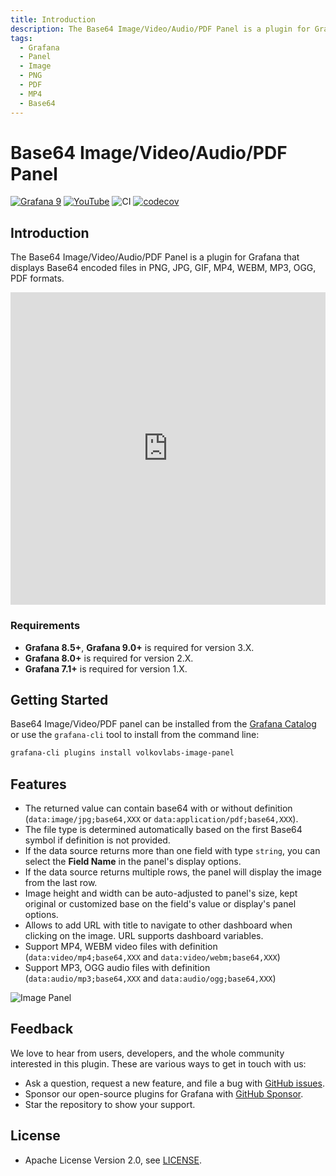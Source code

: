```yaml
---
title: Introduction
description: The Base64 Image/Video/Audio/PDF Panel is a plugin for Grafana that displays Base64 encoded files in PNG, JPG, GIF, MP4, WEBM, MP3, OGG, PDF formats.
tags:
  - Grafana
  - Panel
  - Image
  - PNG
  - PDF
  - MP4
  - Base64
---
```


# Base64 Image/Video/Audio/PDF Panel

[![Grafana 9](https://img.shields.io/badge/Grafana-9.2.2-orange)](https://www.grafana.com)
[![YouTube](https://img.shields.io/badge/YouTube-Playlist-red)](https://youtube.com/playlist?list=PLPow72ygztmQjZ19D7wKHc_6VG3dCjkwo)
![CI](https://github.com/volkovlabs/volkovlabs-image-panel/workflows/CI/badge.svg)
[![codecov](https://codecov.io/gh/VolkovLabs/volkovlabs-image-panel/branch/main/graph/badge.svg?token=0m6f0ktUar)](https://codecov.io/gh/VolkovLabs/volkovlabs-image-panel)

## Introduction

The Base64 Image/Video/Audio/PDF Panel is a plugin for Grafana that displays Base64 encoded files in PNG, JPG, GIF, MP4, WEBM, MP3, OGG, PDF formats.

<iframe width="100%" height="500" src="https://www.youtube.com/embed/1_bgLSehjhg" title="Base64 Image/PDF panel" frameBorder="0" allow="accelerometer; autoplay; clipboard-write; encrypted-media; gyroscope; picture-in-picture" allowFullScreen></iframe>

### Requirements

- **Grafana 8.5+**, **Grafana 9.0+** is required for version 3.X.
- **Grafana 8.0+** is required for version 2.X.
- **Grafana 7.1+** is required for version 1.X.

## Getting Started

Base64 Image/Video/PDF panel can be installed from the [Grafana Catalog](https://grafana.com/grafana/plugins/volkovlabs-image-panel/) or use the `grafana-cli` tool to install from the command line:

```bash
grafana-cli plugins install volkovlabs-image-panel
```

## Features

- The returned value can contain base64 with or without definition (`data:image/jpg;base64,XXX` or `data:application/pdf;base64,XXX`).
- The file type is determined automatically based on the first Base64 symbol if definition is not provided.
- If the data source returns more than one field with type `string`, you can select the **Field Name** in the panel's display options.
- If the data source returns multiple rows, the panel will display the image from the last row.
- Image height and width can be auto-adjusted to panel's size, kept original or customized base on the field's value or display's panel options.
- Allows to add URL with title to navigate to other dashboard when clicking on the image. URL supports dashboard variables.
- Support MP4, WEBM video files with definition (`data:video/mp4;base64,XXX` and `data:video/webm;base64,XXX`)
- Support MP3, OGG audio files with definition (`data:audio/mp3;base64,XXX` and `data:audio/ogg;base64,XXX`)

![Image Panel](https://raw.githubusercontent.com/volkovlabs/volkovlabs-image-panel/main/src/img/image-panel.png)

## Feedback

We love to hear from users, developers, and the whole community interested in this plugin. These are various ways to get in touch with us:

- Ask a question, request a new feature, and file a bug with [GitHub issues](https://github.com/volkovlabs/volkovlabs-image-panel/issues/new/choose).
- Sponsor our open-source plugins for Grafana with [GitHub Sponsor](https://github.com/sponsors/VolkovLabs).
- Star the repository to show your support.

## License

- Apache License Version 2.0, see [LICENSE](https://github.com/volkovlabs/volkovlabs-image-panel/blob/main/LICENSE).

